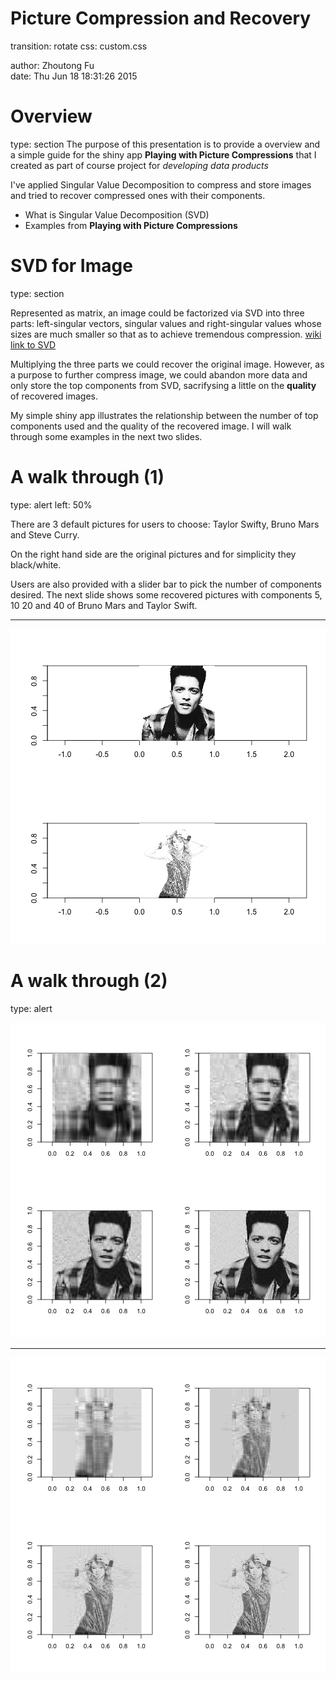 Picture Compression and Recovery
========================================================
transition: rotate
css: custom.css

author: Zhoutong Fu  
date: Thu Jun 18 18:31:26 2015

Overview
========================================================
type: section
The purpose of this presentation is to provide a overview and a simple guide for the shiny app **Playing with Picture Compressions** that I created as part of course project for *developing data products*  

I've applied Singular Value Decomposition to compress and store images and tried to recover compressed ones with their components.

- What is Singular Value Decomposition (SVD)
- Examples from **Playing with Picture Compressions**


SVD for Image
========================================================
type: section

Represented as matrix, an image could be factorized via SVD into three parts: left-singular vectors, singular values and right-singular values whose sizes are much smaller so that as to achieve tremendous compression. [wiki link to SVD](https://en.wikipedia.org/wiki/Singular_value_decomposition)

Multiplying the three parts we could recover the original image. However, as a purpose to further compress image, we could abandon more data and only store the top components from SVD, sacrifysing a little on the **quality** of recovered images.

My simple shiny app illustrates the relationship between the number of top components used and the quality of the recovered image. I will walk through some examples in the next two slides.  


A walk through (1)
========================================================
type: alert
left: 50%

There are 3 default pictures for users to choose: Taylor Swifty, Bruno Mars and Steve Curry. 

On the right hand side are the original pictures and for simplicity they black/white.

Users are also provided with a slider bar to pick the number of components desired. The next slide shows some recovered pictures with components 5, 10 20 and 40 of Bruno Mars and Taylor Swift.

***



![plot of chunk unnamed-chunk-2](appPresentation-figure/unnamed-chunk-2-1.png) 




A walk through (2)
========================================================
type: alert

![plot of chunk unnamed-chunk-3](appPresentation-figure/unnamed-chunk-3-1.png) 


*** 
![plot of chunk unnamed-chunk-4](appPresentation-figure/unnamed-chunk-4-1.png) 

